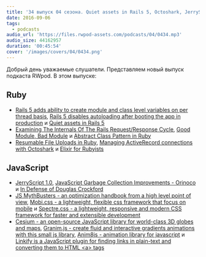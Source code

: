 ```yaml
---
title: '34 выпуск 04 сезона. Quiet assets in Rails 5, Octoshark, JerryScript 1.0, Mobi.css, Cesium, Granim.js, Anim8js и прочее'
date: 2016-09-06
tags:
  - podcasts
audio_url: 'https://files.rwpod-assets.com/podcasts/04/0434.mp3'
audio_size: 44162957
duration: '00:45:54'
cover: '/images/covers/04/0434.png'
---
```


Добрый день уважаемые слушатели. Представляем новый выпуск подкаста RWpod. В этом выпуске:

## Ruby

- [Rails 5 adds ability to create module and class level variables on per thread basis](http://blog.bigbinary.com/2016/09/05/rails-5-adds-ability-to-create-module-and-class-level-variables-on-per-thread-basis.html), [Rails 5 disables autoloading after booting the app in production](http://blog.bigbinary.com/2016/08/29/rails-5-disables-autoloading-after-booting-the-app-in-production.html) и [Quiet assets in Rails 5](https://rossta.net/blog/quiet-assets-in-rails-5.html)
- [Examining The Internals Of The Rails Request/Response Cycle](http://www.rubypigeon.com/posts/examining-internals-of-rails-request-response-cycle/), [Good Module, Bad Module](https://blog.codeship.com/good-module-bad-module/) и [Abstract Class Pattern in Ruby](https://juanitofatas.com/blog/2016/09/03/abstract_class_pattern_in_ruby)
- [Resumable File Uploads in Ruby](https://twin.github.io/resumable-file-uploads-in-ruby/), [Managing ActiveRecord connections with Octoshark](http://dalibornasevic.com/posts/69-managing-activerecord-connections-with-octoshark) и [Elixir for Rubyists](https://robots.thoughtbot.com/elixir-for-rubyists)

## JavaScript

- [JerryScript 1.0](https://github.com/Samsung/jerryscript/releases/tag/v1.0), [JavaScript Garbage Collection Improvements - Orinoco](https://blog.risingstack.com/javascript-garbage-collection-orinoco/) и [In Defense of Douglas Crockford](http://atom-morgan.github.io/in-defense-of-douglas-crockford)
- [JS MythBusters - an optimization handbook from a high level point of view](https://mythbusters.js.org/), [Mobi.css - a lightweight, flexible css framework that focus on mobile](http://getmobicss.com/) и [Spectre.css - a lightweight, responsive and modern CSS framework for faster and extensible development](https://picturepan2.github.io/spectre/)
- [Cesium - an open-source JavaScript library for world-class 3D globes and maps](http://cesiumjs.org/), [Granim.js - create fluid and interactive gradients animations with this small js library](https://sarcadass.github.io/granim.js/), [Anim8js - animation library for javascript](http://clickermonkey.github.io/anim8js/) и [Linkify is a JavaScript plugin for finding links in plain-text and converting them to HTML &lt;a&gt; tags](http://soapbox.github.io/linkifyjs/)
